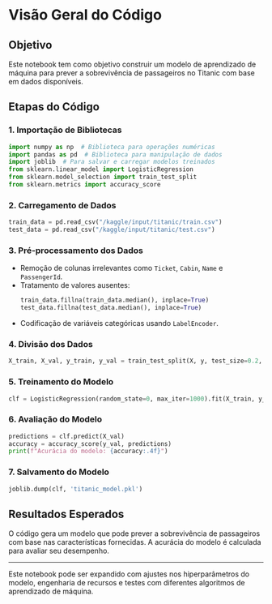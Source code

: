# Visão Geral do Código

## Objetivo
Este notebook tem como objetivo construir um modelo de aprendizado de máquina para prever a sobrevivência de passageiros no Titanic com base em dados disponíveis.

## Etapas do Código

### 1. Importação de Bibliotecas
```python
import numpy as np  # Biblioteca para operações numéricas
import pandas as pd  # Biblioteca para manipulação de dados
import joblib  # Para salvar e carregar modelos treinados
from sklearn.linear_model import LogisticRegression
from sklearn.model_selection import train_test_split
from sklearn.metrics import accuracy_score
```

### 2. Carregamento de Dados
```python
train_data = pd.read_csv("/kaggle/input/titanic/train.csv")
test_data = pd.read_csv("/kaggle/input/titanic/test.csv")
```

### 3. Pré-processamento dos Dados
- Remoção de colunas irrelevantes como `Ticket`, `Cabin`, `Name` e `PassengerId`.
- Tratamento de valores ausentes:
  ```python
  train_data.fillna(train_data.median(), inplace=True)
  test_data.fillna(test_data.median(), inplace=True)
  ```
- Codificação de variáveis categóricas usando `LabelEncoder`.

### 4. Divisão dos Dados
```python
X_train, X_val, y_train, y_val = train_test_split(X, y, test_size=0.2, random_state=42)
```

### 5. Treinamento do Modelo
```python
clf = LogisticRegression(random_state=0, max_iter=1000).fit(X_train, y_train)
```

### 6. Avaliação do Modelo
```python
predictions = clf.predict(X_val)
accuracy = accuracy_score(y_val, predictions)
print(f"Acurácia do modelo: {accuracy:.4f}")
```

### 7. Salvamento do Modelo
```python
joblib.dump(clf, 'titanic_model.pkl')
```

## Resultados Esperados
O código gera um modelo que pode prever a sobrevivência de passageiros com base nas características fornecidas. A acurácia do modelo é calculada para avaliar seu desempenho.

---
Este notebook pode ser expandido com ajustes nos hiperparâmetros do modelo, engenharia de recursos e testes com diferentes algoritmos de aprendizado de máquina.

